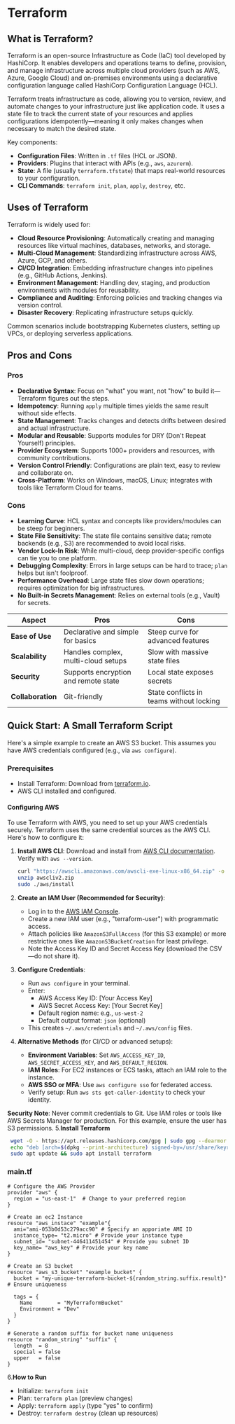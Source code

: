 # Terraform

## What is Terraform?

Terraform is an open-source Infrastructure as Code (IaC) tool developed by HashiCorp. It enables developers and operations teams to define, provision, and manage infrastructure across multiple cloud providers (such as AWS, Azure, Google Cloud) and on-premises environments using a declarative configuration language called HashiCorp Configuration Language (HCL). 

Terraform treats infrastructure as code, allowing you to version, review, and automate changes to your infrastructure just like application code. It uses a state file to track the current state of your resources and applies configurations idempotently—meaning it only makes changes when necessary to match the desired state.

Key components:
- **Configuration Files**: Written in `.tf` files (HCL or JSON).
- **Providers**: Plugins that interact with APIs (e.g., `aws`, `azurerm`).
- **State**: A file (usually `terraform.tfstate`) that maps real-world resources to your configuration.
- **CLI Commands**: `terraform init`, `plan`, `apply`, `destroy`, etc.

## Uses of Terraform

Terraform is widely used for:
- **Cloud Resource Provisioning**: Automatically creating and managing resources like virtual machines, databases, networks, and storage.
- **Multi-Cloud Management**: Standardizing infrastructure across AWS, Azure, GCP, and others.
- **CI/CD Integration**: Embedding infrastructure changes into pipelines (e.g., GitHub Actions, Jenkins).
- **Environment Management**: Handling dev, staging, and production environments with modules for reusability.
- **Compliance and Auditing**: Enforcing policies and tracking changes via version control.
- **Disaster Recovery**: Replicating infrastructure setups quickly.

Common scenarios include bootstrapping Kubernetes clusters, setting up VPCs, or deploying serverless applications.

## Pros and Cons

### Pros
- **Declarative Syntax**: Focus on "what" you want, not "how" to build it—Terraform figures out the steps.
- **Idempotency**: Running `apply` multiple times yields the same result without side effects.
- **State Management**: Tracks changes and detects drifts between desired and actual infrastructure.
- **Modular and Reusable**: Supports modules for DRY (Don't Repeat Yourself) principles.
- **Provider Ecosystem**: Supports 1000+ providers and resources, with community contributions.
- **Version Control Friendly**: Configurations are plain text, easy to review and collaborate on.
- **Cross-Platform**: Works on Windows, macOS, Linux; integrates with tools like Terraform Cloud for teams.

### Cons
- **Learning Curve**: HCL syntax and concepts like providers/modules can be steep for beginners.
- **State File Sensitivity**: The state file contains sensitive data; remote backends (e.g., S3) are recommended to avoid local risks.
- **Vendor Lock-In Risk**: While multi-cloud, deep provider-specific configs can tie you to one platform.
- **Debugging Complexity**: Errors in large setups can be hard to trace; `plan` helps but isn't foolproof.
- **Performance Overhead**: Large state files slow down operations; requires optimization for big infrastructures.
- **No Built-in Secrets Management**: Relies on external tools (e.g., Vault) for secrets.

| Aspect       | Pros                          | Cons                          |
|--------------|-------------------------------|-------------------------------|
| **Ease of Use** | Declarative and simple for basics | Steep curve for advanced features |
| **Scalability** | Handles complex, multi-cloud setups | Slow with massive state files |
| **Security** | Supports encryption and remote state | Local state exposes secrets |
| **Collaboration** | Git-friendly | State conflicts in teams without locking |

## Quick Start: A Small Terraform Script

Here's a simple example to create an AWS S3 bucket. This assumes you have AWS credentials configured (e.g., via `aws configure`).

### Prerequisites
- Install Terraform: Download from [terraform.io](https://www.terraform.io/downloads).
- AWS CLI installed and configured.

#### Configuring AWS
To use Terraform with AWS, you need to set up your AWS credentials securely. Terraform uses the same credential sources as the AWS CLI. Here's how to configure it:

1. **Install AWS CLI**: Download and install from [AWS CLI documentation](https://docs.aws.amazon.com/cli/latest/userguide/getting-started-install.html). Verify with `aws --version`.
   ```bash
   curl "https://awscli.amazonaws.com/awscli-exe-linux-x86_64.zip" -o "awscliv2.zip"
   unzip awscliv2.zip
   sudo ./aws/install

2. **Create an IAM User (Recommended for Security)**:
   - Log in to the [AWS IAM Console](https://console.aws.amazon.com/iam/).
   - Create a new IAM user (e.g., "terraform-user") with programmatic access.
   - Attach policies like `AmazonS3FullAccess` (for this S3 example) or more restrictive ones like `AmazonS3BucketCreation` for least privilege.
   - Note the Access Key ID and Secret Access Key (download the CSV—do not share it).

3. **Configure Credentials**:
   - Run `aws configure` in your terminal.
   - Enter:
     - AWS Access Key ID: [Your Access Key]
     - AWS Secret Access Key: [Your Secret Key]
     - Default region name: e.g., `us-west-2`
     - Default output format: `json` (optional)
   - This creates `~/.aws/credentials` and `~/.aws/config` files.

4. **Alternative Methods** (for CI/CD or advanced setups):
   - **Environment Variables**: Set `AWS_ACCESS_KEY_ID`, `AWS_SECRET_ACCESS_KEY`, and `AWS_DEFAULT_REGION`.
   - **IAM Roles**: For EC2 instances or ECS tasks, attach an IAM role to the instance.
   - **AWS SSO or MFA**: Use `aws configure sso` for federated access.
   - Verify setup: Run `aws sts get-caller-identity` to check your identity.

**Security Note**: Never commit credentials to Git. Use IAM roles or tools like AWS Secrets Manager for production. For this example, ensure the user has S3 permissions.
5.**Install Terraform**
  ```bash
   wget -O - https://apt.releases.hashicorp.com/gpg | sudo gpg --dearmor -o /usr/share/keyrings/hashicorp-archive-keyring.gpg
   echo "deb [arch=$(dpkg --print-architecture) signed-by=/usr/share/keyrings/hashicorp-archive-keyring.gpg] https://apt.releases.hashicorp.com $(grep -oP '(?<=UBUNTU_CODENAME=).*' /etc/os-release || lsb_release -cs) main" | sudo tee    /etc/apt/sources.list.d/hashicorp.list
   sudo apt update && sudo apt install terraform
  
```

### main.tf
```hcl
# Configure the AWS Provider
provider "aws" {
  region = "us-east-1"  # Change to your preferred region
}

# Create an ec2 Instance
resource "aws_instace" "example"{
  ami="ami-053b0d53c279acc90" # Specify an apporiate AMI ID
  instance_type= "t2.micro" # Provide your instance type
  subnet_id= "subnet-446411451454" # Provide you subnet ID
  key_name= "aws_key" # Provide your key name
}

# Create an S3 bucket
resource "aws_s3_bucket" "example_bucket" {
  bucket = "my-unique-terraform-bucket-${random_string.suffix.result}"  # Ensure uniqueness

  tags = {
    Name        = "MyTerraformBucket"
    Environment = "Dev"
  }
}

# Generate a random suffix for bucket name uniqueness
resource "random_string" "suffix" {
  length  = 8
  special = false
  upper   = false
}
```
6.**How to Run**
  - Initialize: `terraform init`
  - Plan: `terraform plan` (preview changes)
  - Apply: `terraform apply` (type "yes" to confirm)
  - Destroy: `terraform destroy` (clean up resources)
